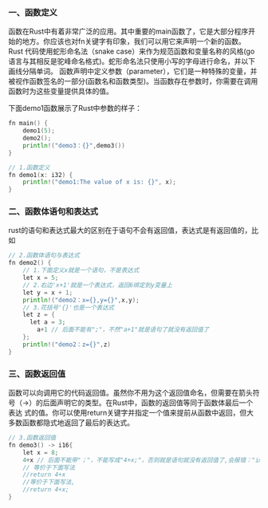 
### 一、函数定义
函数在Rust中有着非常广泛的应用。其中重要的main函数了，它是大部分程序开始的地方。你应该也对fn关键字有印象，我们可以用它来声明一个新的函数。 Rust
代码使用蛇形命名法（snake case）来作为规范函数和变量名称的风格(go语言与其相反是驼峰命名格式)。蛇形命名法只使用小写的字母进行命名，并以下画线分隔单词。
函数声明中定义参数（parameter），它们是一种特殊的变量，并被视作函数签名的一部分(函数名和函数类型)。当函数存在参数时，你需要在调用函数时为这些变量提供具体的值。

下面demo1函数展示了Rust中参数的样子：
```go
fn main() {
    demo1(5);
    demo2();
    println!("demo3：{}",demo3())
}

// 1.函数定义
fn demo1(x: i32) {
    println!("demo1:The value of x is: {}", x);
}
```
### 二、函数体语句和表达式
rust的语句和表达式最大的区别在于语句不会有返回值，表达式是有返回值的，比如

```go
// 2.函数体语句与表达式
fn demo2() {
    // 1.下面定义x就是一个语句，不是表达式
    let x = 5;
    // 2.右边'x+1'就是一个表达式，返回6绑定到y变量上
    let y = x + 1;
    println!("demo2：x={},y={}",x,y);
    // 3.花括号'{}'也是一个表达式
    let z = {
      let a = 3;
        a+1 // 后面不能有";"，不然"a+1"就是语句了就没有返回值了
    };
    println!("demo2：z={}",z)
}
```
### 三、函数返回值
函数可以向调用它的代码返回值。虽然你不用为这个返回值命名，但需要在箭头符号（->）的后面声明它的类型。在Rust中，函数的返回值等同于函数体最后一个表达
式的值。你可以使用return关键字并指定一个值来提前从函数中返回，但大多数函数都隐式地返回了最后的表达式。
```go
// 3.函数返回值
fn demo3() -> i16{
    let x = 8;
    4+x // 后面不能带"；"，不能写成"4+x;"，否则就是语句就没有返回值了,会报错："implicitly returns `()` as its body has no tail or `return` expression"
    // 等价于下面写法
    //return 4+x
    //等价于下面写法,
    //return 4+x;
}
```